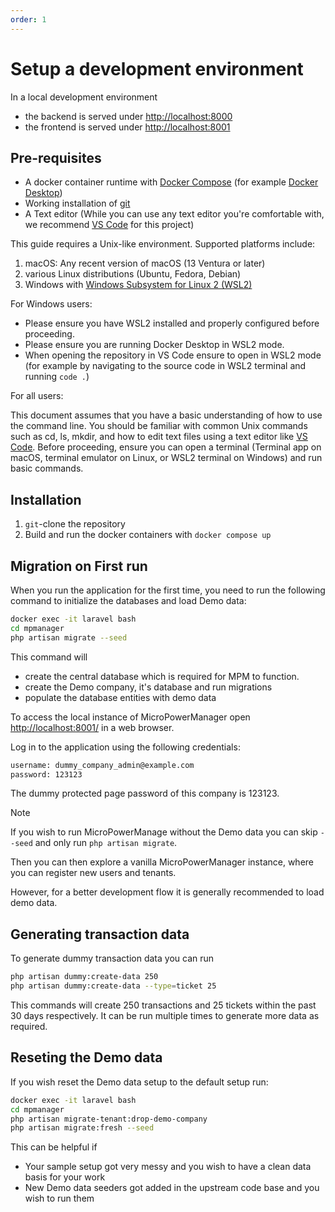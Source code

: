 ```yaml
---
order: 1
---
```


# Setup a development environment

In a local development environment

- the backend is served under <http://localhost:8000>
- the frontend is served under <http://localhost:8001>

## Pre-requisites

- A docker container runtime with [Docker Compose](https://docs.docker.com/compose/) (for example [Docker Desktop](https://www.docker.com/products/docker-desktop))
- Working installation of [git](https://git-scm.com/)
- A Text editor (While you can use any text editor you're comfortable with, we recommend [VS Code](https://code.visualstudio.com/) for this project)

This guide requires a Unix-like environment. Supported platforms include:

1. macOS: Any recent version of macOS (13 Ventura or later)
2. various Linux distributions (Ubuntu, Fedora, Debian)
3. Windows with [Windows Subsystem for Linux 2 (WSL2)](https://learn.microsoft.com/en-us/windows/wsl/install)

For Windows users:

- Please ensure you have WSL2 installed and properly configured before proceeding.
- Please ensure you are running Docker Desktop in WSL2 mode.
- When opening the repository in VS Code ensure to open in WSL2 mode (for example by navigating to the source code in WSL2 terminal and running `code .`)

For all users:

This document assumes that you have a basic understanding of how to use the command line.
You should be familiar with common Unix commands such as cd, ls, mkdir, and how to edit text files using a text editor like [VS Code](https://code.visualstudio.com/).
Before proceeding, ensure you can open a terminal (Terminal app on macOS, terminal emulator on Linux, or WSL2 terminal on Windows) and run basic commands.

## Installation

1. `git`-clone the repository
2. Build and run the docker containers with `docker compose up`

## Migration on First run

When you run the application for the first time, you need to run the following command to initialize the databases and load Demo data:

```bash
docker exec -it laravel bash
cd mpmanager
php artisan migrate --seed
```

This command will

- create the central database which is required for MPM to function.
- create the Demo company, it's database and run migrations
- populate the database entities with demo data

To access the local instance of MicroPowerManager open <http://localhost:8001/> in a web browser.

Log in to the application using the following credentials:

```sh
username: dummy_company_admin@example.com
password: 123123
```

The dummy protected page password of this company is 123123.

> [!NOTE]
> If you wish to run MicroPowerManage without the Demo data you can
> skip `--seed` and only run `php artisan migrate`.
>
> Then you can then explore a vanilla MicroPowerManager instance,
> where you can register new users and tenants.
>
> However, for a better development flow it is generally recommended to load demo data.

## Generating transaction data

To generate dummy transaction data you can run

```sh
php artisan dummy:create-data 250
php artisan dummy:create-data --type=ticket 25
```

This commands will create 250 transactions and 25 tickets within the past 30 days respectively.
It can be run multiple times to generate more data as required.

## Reseting the Demo data

If you wish reset the Demo data setup to the default setup run:

```sh
docker exec -it laravel bash
cd mpmanager
php artisan migrate-tenant:drop-demo-company
php artisan migrate:fresh --seed
```

This can be helpful if

- Your sample setup got very messy and you wish to have a clean data basis for your work
- New Demo data seeders got added in the upstream code base and you wish to run them
